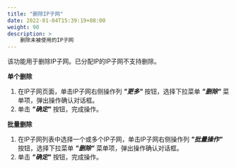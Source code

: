 ```yaml
---
title: "删除IP子网"
date: 2022-01-04T15:39:19+08:00
weight: 90
description: >
    删除未被使用的IP子网
---
```


该功能用于删除IP子网。已分配IP的IP子网不支持删除。

**单个删除**

1. 在IP子网页面，单击IP子网右侧操作列 **_"更多"_** 按钮，选择下拉菜单 **_"删除"_** 菜单项，弹出操作确认对话框。
2. 单击 **_"确定"_** 按钮，完成操作。

**批量删除**

1. 在IP子网列表中选择一个或多个IP子网，单击IP子网右侧操作列 **_"批量操作"_** 按钮，选择下拉菜单 **_"删除"_** 菜单项，弹出操作确认对话框。
2. 单击 **_"确定"_** 按钮，完成操作。